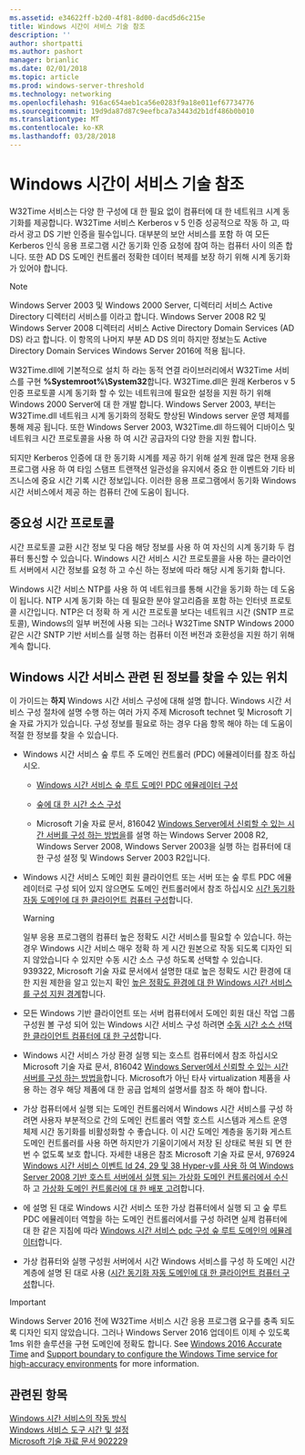```yaml
---
ms.assetid: e34622ff-b2d0-4f81-8d00-dacd5d6c215e
title: Windows 시간이 서비스 기술 참조
description: ''
author: shortpatti
ms.author: pashort
manager: brianlic
ms.date: 02/01/2018
ms.topic: article
ms.prod: windows-server-threshold
ms.technology: networking
ms.openlocfilehash: 916ac654aeb1ca56e0283f9a18e011ef67734776
ms.sourcegitcommit: 19d9da87d87c9eefbca7a3443d2b1df486b0b010
ms.translationtype: MT
ms.contentlocale: ko-KR
ms.lasthandoff: 03/28/2018
---
```

# <a name="windows-time-service-technical-reference"></a>Windows 시간이 서비스 기술 참조
W32Time 서비스는 다양 한 구성에 대 한 필요 없이 컴퓨터에 대 한 네트워크 시계 동기화를 제공합니다. W32Time 서비스 Kerberos v 5 인증 성공적으로 작동 하 고, 따라서 광고 DS 기반 인증을 필수입니다. 대부분의 보안 서비스를 포함 하 여 모든 Kerberos 인식 응용 프로그램 시간 동기화 인증 요청에 참여 하는 컴퓨터 사이 의존 합니다. 또한 AD DS 도메인 컨트롤러 정확한 데이터 복제를 보장 하기 위해 시계 동기화가 있어야 합니다.

> [!NOTE]  
> Windows Server 2003 및 Windows 2000 Server, 디렉터리 서비스 Active Directory 디렉터리 서비스를 이라고 합니다. Windows Server 2008 R2 및 Windows Server 2008 디렉터리 서비스 Active Directory Domain Services (AD DS) 라고 합니다. 이 항목의 나머지 부분 AD DS 의미 하지만 정보는도 Active Directory Domain Services Windows Server 2016에 적용 됩니다.

W32Time.dll에 기본적으로 설치 하 라는 동적 연결 라이브러리에서 W32Time 서비스를 구현 **%Systemroot%\System32**합니다. W32Time.dll은 원래 Kerberos v 5 인증 프로토콜 시계 동기화 할 수 있는 네트워크에 필요한 설정을 지원 하기 위해 Windows 2000 Server에 대 한 개발 합니다. Windows Server 2003, 부터는 W32Time.dll 네트워크 시계 동기화의 정확도 향상된 Windows server 운영 체제를 통해 제공 됩니다. 또한 Windows Server 2003, W32Time.dll 하드웨어 디바이스 및 네트워크 시간 프로토콜을 사용 하 여 시간 공급자의 다양 한을 지원 합니다.

되지만 Kerberos 인증에 대 한 동기화 시계를 제공 하기 위해 설계 원래 많은 현재 응용 프로그램 사용 하 여 타임 스탬프 트랜잭션 일관성을 유지에서 중요 한 이벤트와 기타 비즈니스에 중요 시간 기록 시간 정보입니다.  이러한 응용 프로그램에서 동기화 Windows 시간 서비스에서 제공 하는 컴퓨터 간에 도움이 됩니다.

## <a name="importance-of-time-protocols"></a>중요성 시간 프로토콜
시간 프로토콜 교환 시간 정보 및 다음 해당 정보를 사용 하 여 자신의 시계 동기화 두 컴퓨터 통신할 수 있습니다. Windows 시간 서비스 시간 프로토콜을 사용 하는 클라이언트 서버에서 시간 정보를 요청 하 고 수신 하는 정보에 따라 해당 시계 동기화 합니다.
  
Windows 시간 서비스 NTP를 사용 하 여 네트워크를 통해 시간을 동기화 하는 데 도움이 됩니다. NTP 시계 동기화 하는 데 필요한 분야 알고리즘을 포함 하는 인터넷 프로토콜 시간입니다. NTP은 더 정확 하 게 시간 프로토콜 보다는 네트워크 시간 (SNTP 프로토콜), Windows의 일부 버전에 사용 되는 그러나 W32Time SNTP Windows 2000 같은 시간 SNTP 기반 서비스를 실행 하는 컴퓨터 이전 버전과 호환성을 지원 하기 위해 계속 합니다.
<!-- maybe this should be its own topic under the Tech Ref section -->
## <a name="BKMK_Config"></a>Windows 시간 서비스 관련 된 정보를 찾을 수 있는 위치  
이 가이드는 **하지** Windows 시간 서비스 구성에 대해 설명 합니다. Windows 시간 서비스 구성 절차에 설명 수행 하는 여러 가지 주제 Microsoft technet 및 Microsoft 기술 자료 가지가 있습니다. 구성 정보를 필요로 하는 경우 다음 항목 해야 하는 데 도움이 적절 한 정보를 찾을 수 있습니다.  
<!-- should this be an if/then table -->
-   Windows 시간 서비스 숲 루트 주 도메인 컨트롤러 (PDC) 에뮬레이터를 참조 하십시오.  
  
    -   [Windows 시간 서비스 숲 루트 도메인 PDC 에뮬레이터 구성](https://docs.microsoft.com/en-us/previous-versions/windows/it-pro/windows-server-2008-R2-and-2008/cc731191%28v=ws.10%29) 
  
    -   [숲에 대 한 시간 소스 구성](https://docs.microsoft.com/en-us/previous-versions/windows/it-pro/windows-server-2008-r2-and-2008/cc794823%28v%3dws.10%29) 
  
    -   Microsoft 기술 자료 문서, 816042 [Windows Server에서 신뢰할 수 있는 시간 서버를 구성 하는 방법을](https://go.microsoft.com/fwlink/?LinkID=60402)를 설명 하는 Windows Server 2008 R2, Windows Server 2008, Windows Server 2003을 실행 하는 컴퓨터에 대 한 구성 설정 및 Windows Server 2003 R2입니다.  
  
-   Windows 시간 서비스 도메인 회원 클라이언트 또는 서버 또는 숲 루트 PDC 에뮬레이터로 구성 되어 있지 않으면도 도메인 컨트롤러에서 참조 하십시오 [시간 동기화 자동 도메인에 대 한 클라이언트 컴퓨터 구성](https://docs.microsoft.com/en-us/previous-versions/windows/it-pro/windows-server-2008-r2-and-2008/cc816884%28v%3dws.10%29)합니다.  
  
    > [!WARNING]  
    > 일부 응용 프로그램의 컴퓨터 높은 정확도 시간 서비스를 필요할 수 있습니다. 하는 경우 Windows 시간 서비스 매우 정확 하 게 시간 원본으로 작동 되도록 디자인 되지 않았습니다 수 있지만 수동 시간 소스 구성 하도록 선택할 수 있습니다. 939322, Microsoft 기술 자료 문서에서 설명한 대로 높은 정확도 시간 환경에 대 한 지원 제한을 알고 있는지 확인 [높은 정확도 환경에 대 한 Windows 시간 서비스를 구성 지원 경계](https://go.microsoft.com/fwlink/?LinkID=179459)합니다.  
  
-   모든 Windows 기반 클라이언트 또는 서버 컴퓨터에서 도메인 회원 대신 작업 그룹 구성원 볼 구성 되어 있는 Windows 시간 서비스 구성 하려면 [수동 시간 소스 선택한 클라이언트 컴퓨터에 대 한 구성](https://docs.microsoft.com/en-us/previous-versions/windows/it-pro/windows-server-2008-r2-and-2008/cc816656%28v%3dws.10%29)합니다.  
  
-   Windows 시간 서비스 가상 환경 실행 되는 호스트 컴퓨터에서 참조 하십시오 Microsoft 기술 자료 문서, 816042 [Windows Server에서 신뢰할 수 있는 시간 서버를 구성 하는 방법을](https://go.microsoft.com/fwlink/?LinkID=60402)합니다. Microsoft가 아닌 타사 virtualization 제품을 사용 하는 경우 해당 제품에 대 한 공급 업체의 설명서를 참조 하 해야 합니다.  
  
-   가상 컴퓨터에서 실행 되는 도메인 컨트롤러에서 Windows 시간 서비스를 구성 하려면 사용자 부분적으로 간의 도메인 컨트롤러 역할 호스트 시스템과 게스트 운영 체제 시간 동기화를 비활성화할 수 좋습니다. 이 시간 도메인 계층을 동기화 게스트 도메인 컨트롤러를 사용 하면 하지만가 기울이기에서 저장 된 상태로 복원 되 면 한 번 수 없도록 보호 합니다. 자세한 내용은 참조 Microsoft 기술 자료 문서, 976924 [Windows 시간 서비스 이벤트 Id 24, 29 및 38 Hyper-v를 사용 하 여 Windows Server 2008 기반 호스트 서버에서 실행 되는 가상화 도메인 컨트롤러에서 수신](https://go.microsoft.com/fwlink/?LinkID=192236) 하 고 [가상화 도메인 컨트롤러에 대 한 배포 고려](https://go.microsoft.com/fwlink/?LinkID=192235)합니다.  
  
-   에 설명 된 대로 Windows 시간 서비스 또한 가상 컴퓨터에서 실행 되 고 숲 루트 PDC 에뮬레이터 역할을 하는 도메인 컨트롤러에서를 구성 하려면 실제 컴퓨터에 대 한 같은 지침에 따라 [Windows 시간 서비스 pdc 구성 숲 루트 도메인의 에뮬레이터](https://docs.microsoft.com/en-us/previous-versions/windows/it-pro/windows-server-2008-R2-and-2008/cc731191%28v=ws.10%29)합니다.  
  
-   가상 컴퓨터와 실행 구성원 서버에서 시간 Windows 서비스를 구성 하 도메인 시간 계층에 설명 된 대로 사용 ([시간 동기화 자동 도메인에 대 한 클라이언트 컴퓨터 구성](https://docs.microsoft.com/en-us/previous-versions/windows/it-pro/windows-server-2008-r2-and-2008/cc816884%28v%3dws.10%29)합니다.


> [!IMPORTANT]  
> Windows Server 2016 전에 W32Time 서비스 시간 응용 프로그램 요구를 충족 되도록 디자인 되지 않았습니다.  그러나 Windows Server 2016 업데이트 이제 수 있도록 1ms 위한 솔루션을 구현 도메인에 정확도 합니다.  See [Windows 2016 Accurate Time](accurate-time.md) and  [Support boundary to configure the Windows Time service for high-accuracy environments](https://go.microsoft.com/fwlink/?LinkID=179459) for more information.

## <a name="related-topics"></a>관련된 항목  
[Windows 시간 서비스의 작동 방식](How-the-Windows-Time-Service-Works.md)  
[Windows 서비스 도구 시간 및 설정](Windows-Time-Service-Tools-and-Settings.md)  
[Microsoft 기술 자료 문서 902229](https://go.microsoft.com/fwlink/?LinkId=186066)